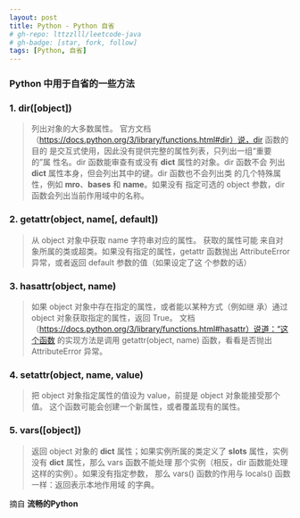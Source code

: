 ```yaml
---
layout: post
title: Python - Python 自省
# gh-repo: lttzzlll/leetcode-java
# gh-badge: [star, fork, follow]
tags: [Python, 自省]
---
```


### Python 中用于自省的一些方法

### 1.  dir([object])

> 列出对象的大多数属性。
官方文档
（https://docs.python.org/3/library/functions.html#dir）说，dir 函数的目的
是交互式使用，因此没有提供完整的属性列表，只列出一组“重要的”属
性名。dir 函数能审查有或没有 __dict__ 属性的对象。dir 函数不会
列出 __dict__ 属性本身，但会列出其中的键。dir 函数也不会列出类
的几个特殊属性，例如 __mro__、__bases__ 和 __name__。如果没有
指定可选的 object 参数，dir 函数会列出当前作用域中的名称。

### 2. getattr(object, name[, default])

> 从 object 对象中获取 name 字符串对应的属性。
获取的属性可能
来自对象所属的类或超类。如果没有指定的属性，getattr 函数抛出
AttributeError 异常，或者返回 default 参数的值（如果设定了这
个参数的话）

### 3. hasattr(object, name)

> 如果 object 对象中存在指定的属性，或者能以某种方式（例如继
承）通过 object 对象获取指定的属性，返回 True。
文档（https://docs.python.org/3/library/functions.html#hasattr）说道：“这个函数
的实现方法是调用 getattr(object, name) 函数，看看是否抛出
AttributeError 异常。

### 4. setattr(object, name, value)

> 把 object 对象指定属性的值设为 value，前提是 object 对象能接受那个值。
这个函数可能会创建一个新属性，或者覆盖现有的属性。

### 5. vars([object])

> 返回 object 对象的 __dict__ 属性；如果实例所属的类定义了
__slots__ 属性，实例没有 __dict__ 属性，那么 vars 函数不能处理
那个实例（相反，dir 函数能处理这样的实例）。如果没有指定参数，
那么 vars() 函数的作用与 locals() 函数一样：返回表示本地作用域
的字典。


摘自 **流畅的Python**
